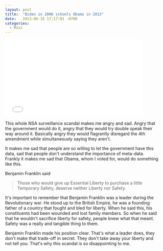 ```yaml
---
layout: post
title:  "Biden in 2006 schools Obama in 2013"
date:   2013-06-16 17:17:01 -0700
categories:
  - Misc
---
```


<iframe class="embedly-embed" src="//cdn.embedly.com/widgets/media.html?src=https%3A%2F%2Fwww.youtube.com%2Fembed%2Fm4SRCOouw5I%3Ffeature%3Doembed&url=https%3A%2F%2Fwww.youtube.com%2Fwatch%3Fv%3Dm4SRCOouw5I%26feature%3Dyoutu.be&image=https%3A%2F%2Fi.ytimg.com%2Fvi%2Fm4SRCOouw5I%2Fhqdefault.jpg&key=d815972c91e546edb5d2d02e509f8b1c&type=text%2Fhtml&schema=youtube" width="450" height="253" scrolling="no" frameborder="0" allowfullscreen></iframe>

This whole NSA surveillance scandal makes me angry and sad. Angry that the government would do it, angry that they would try double speak their way around it. Basically angry they would flagrantly disregard the 4th amendment while simultaneously saying they aren't. 

 It makes me sad that people are so willing to let the government have this data, sad that people don't understand the importance of meta-data. Frankly it makes me sad that Obama, whom I voted for, would do something like this. 

 Benjamin Franklin said 

 >  Those who would give up Essential Liberty to purchase a little Temporary Safety, deserve neither Liberty nor Safety. 

 It's important to remember that Benjamin Franklin was a leader during the Revolutionary war. He stood up to the British Empire, he was a founding father of a country that fought and bled for liberty. When he said this, his constituents had been wounded and lost family members. So when he said that he wouldn't sacrifice liberty for safety, people knew what that meant. Safety was a really and tangible thing to them. 

 Benjamin Franklin made his position clear. That's what a leader does, they don't make that trade-off in secret. They don't take away your liberty and not tell you. That's why this scandal is so disappointing to me. 

 
